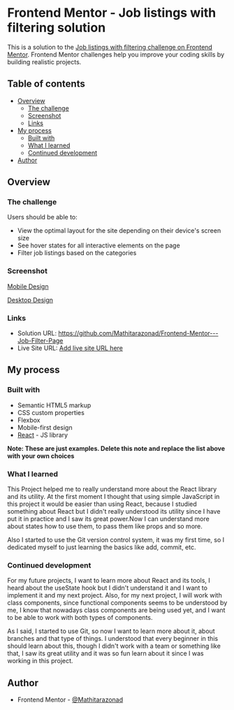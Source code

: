 # Frontend Mentor - Job listings with filtering solution

This is a solution to the [Job listings with filtering challenge on Frontend Mentor](https://www.frontendmentor.io/challenges/job-listings-with-filtering-ivstIPCt). Frontend Mentor challenges help you improve your coding skills by building realistic projects. 

## Table of contents

- [Overview](#overview)
  - [The challenge](#the-challenge)
  - [Screenshot](#screenshot)
  - [Links](#links)
- [My process](#my-process)
  - [Built with](#built-with)
  - [What I learned](#what-i-learned)
  - [Continued development](#continued-development)
- [Author](#author)


## Overview

### The challenge

Users should be able to:

- View the optimal layout for the site depending on their device's screen size
- See hover states for all interactive elements on the page
- Filter job listings based on the categories

### Screenshot

[Mobile Design](./screenshots/mobile-design.png)

[Desktop Design](./screenshots/desktop-design.png)

### Links

- Solution URL: https://github.com/Mathitarazonad/Frontend-Mentor---Job-Filter-Page
- Live Site URL: [Add live site URL here](https://your-live-site-url.com)

## My process

### Built with

- Semantic HTML5 markup
- CSS custom properties
- Flexbox
- Mobile-first design
- [React](https://reactjs.org/) - JS library

**Note: These are just examples. Delete this note and replace the list above with your own choices**

### What I learned

This Project helped me to really understand more about the React library and its utility. At the first moment I thought that using simple JavaScript in this project it would be easier than using React, because I studied something about React but I didn't really understood its utility since I have put it in practice and I saw its great power.Now I can understand more about states how to use them, to pass them like props and so more.

Also I started to use the Git version control system, it was my first time, so I dedicated myself to just learning the basics like add, commit, etc.

### Continued development

For my future projects, I want to learn more about React and its tools, I heard about the useState hook but I didn't understand it and I want to implement it and my next project. Also, for my next project, I will work with class components, since functional components seems to be understood by me, I know that nowadays class components are being used yet, and I want to be able to work with both types of components.

As I said, I started to use Git, so now I want to learn more about it, about branches and that type of things. I understood that every beginner in this should learn about this, though I didn't work with a team or something like that, I saw its great utility and it was so fun learn about it since I was working in this project.

## Author

- Frontend Mentor - [@Mathitarazonad](https://www.frontendmentor.io/profile/Mathitarazonad)


